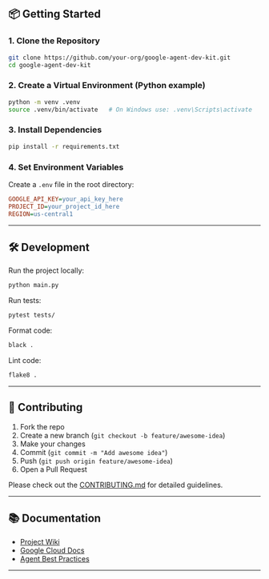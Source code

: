 ## 📦 Getting Started

### 1. Clone the Repository

```bash
git clone https://github.com/your-org/google-agent-dev-kit.git
cd google-agent-dev-kit
```

### 2. Create a Virtual Environment (Python example)

```bash
python -m venv .venv
source .venv/bin/activate   # On Windows use: .venv\Scripts\activate
```

### 3. Install Dependencies

```bash
pip install -r requirements.txt
```

### 4. Set Environment Variables

Create a `.env` file in the root directory:

```ini
GOOGLE_API_KEY=your_api_key_here
PROJECT_ID=your_project_id_here
REGION=us-central1
```

---

## 🛠 Development

Run the project locally:

```bash
python main.py
```

Run tests:

```bash
pytest tests/
```

Format code:

```bash
black .
```

Lint code:

```bash
flake8 .
```

---

## 🤝 Contributing

1. Fork the repo
2. Create a new branch (`git checkout -b feature/awesome-idea`)
3. Make your changes
4. Commit (`git commit -m "Add awesome idea"`)
5. Push (`git push origin feature/awesome-idea`)
6. Open a Pull Request

Please check out the [CONTRIBUTING.md](CONTRIBUTING.md) for detailed guidelines.

---

## 📚 Documentation

* [Project Wiki]()
* [Google Cloud Docs](https://cloud.google.com/docs)
* [Agent Best Practices]()

---
